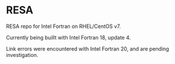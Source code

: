 RESA
====

RESA repo for Intel Fortran on RHEL/CentOS v7.

Currently being buillt with Intel Fortran 18, update 4.

Link errors were encountered with Intel Fortran 20, and are pending investigation.


